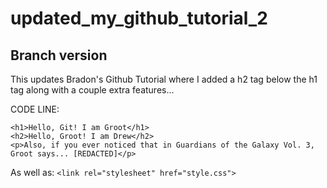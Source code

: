 # updated_my_github_tutorial_2
## Branch version

This updates Bradon's Github Tutorial where I added a h2 tag below the h1 tag along with a couple extra features...

CODE LINE:
```
<h1>Hello, Git! I am Groot</h1>
<h2>Hello, Groot! I am Drew</h2>
<p>Also, if you ever noticed that in Guardians of the Galaxy Vol. 3, Groot says... [REDACTED]</p>
```

As well as:
```<link rel="stylesheet" href="style.css">```